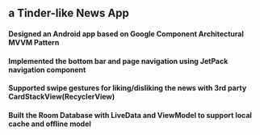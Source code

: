 
## a Tinder-like News App
#### Designed an Android app based on Google Component Architectural MVVM Pattern
#### Implemented the bottom bar and page navigation using JetPack navigation component
#### Supported swipe gestures for liking/disliking the news with 3rd party CardStackView(RecyclerView)
#### Built the Room Database with LiveData and ViewModel to support local cache and offline model

